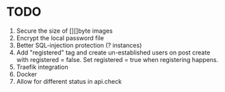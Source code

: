 # TODO
1. Secure the size of [][]byte images
2. Encrypt the local password file
4. Better SQL-injection protection (? instances)
5. Add "registered" tag and create un-established users on post create with registered = false. Set registered = true when registering happens.
6. Traefik integration
7. Docker
8. Allow for different status in api.check 